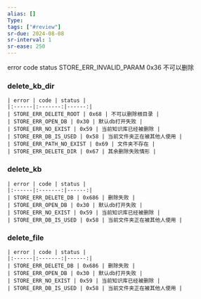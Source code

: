 ```yaml
---
alias: []
Type: 
tags: ["#review"]
sr-due: 2024-08-08
sr-interval: 1
sr-ease: 250
---
```

error              code             status
STORE_ERR_INVALID_PARAM           0x36                          不可以删除

### delete_kb_dir
```text
| error | code | status |
|:------|:-------:|------:|
| STORE_ERR_DELETE_ROOT | 0x68 | 不可以删除根目录 |
| STORE_ERR_OPEN_DB | 0x30 | 默认db打开失败 |
| STORE_ERR_NO_EXIST | 0x59 | 当前知识库已经被删除 |
| STORE_ERR_DB_IS_USED | 0x58 | 当前文件夹正在被其他人使用 |
| STORE_ERR_PATH_NO_EXIST | 0x69 | 文件夹不存在 |
| STORE_ERR_DELETE_DIR | 0x67 | 其余删除失败情形 |
```
### delete_kb
```text
| error | code | status |
|:------|:-------:|------:|
| STORE_ERR_DELETE_DB | 0x686 | 删除失败 |
| STORE_ERR_OPEN_DB | 0x30 | 默认db打开失败 |
| STORE_ERR_NO_EXIST | 0x59 | 当前知识库已经被删除 |
| STORE_ERR_DB_IS_USED | 0x58 | 当前文件夹正在被其他人使用 |
```

### delete_file
```text
| error | code | status |
|:------|:-------:|------:|
| STORE_ERR_DELETE_DB | 0x686 | 删除失败 |
| STORE_ERR_OPEN_DB | 0x30 | 默认db打开失败 |
| STORE_ERR_NO_EXIST | 0x59 | 当前知识库已经被删除 |
| STORE_ERR_DB_IS_USED | 0x58 | 当前文件夹正在被其他人使用 |
```